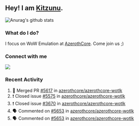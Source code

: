 ## Hey! I am [Kitzunu](https://Github.com/Kitzunu).

![Anurag's github stats](https://github-readme-stats.kitzunu.vercel.app/api?username=Kitzunu&show_icons=true)

### What do I do?

I focus on WoW Emulation at [AzerothCore](https://Github.com/AzerothCore). Come join us ;)

### Connect with me
[![](https://img.shields.io/badge/AzerothCore%20Discord-Connect%20with%20me!-green)](https://discord.com/invite/gkt4y2x)

### Recent Activity

<!--START_SECTION:activity-->
1. 🎉 Merged PR [#5617](https://github.com/azerothcore/azerothcore-wotlk/pull/5617) in [azerothcore/azerothcore-wotlk](https://github.com/azerothcore/azerothcore-wotlk)
2. ❗️ Closed issue [#5575](https://github.com/azerothcore/azerothcore-wotlk/issues/5575) in [azerothcore/azerothcore-wotlk](https://github.com/azerothcore/azerothcore-wotlk)
3. ❗️ Closed issue [#3670](https://github.com/azerothcore/azerothcore-wotlk/issues/3670) in [azerothcore/azerothcore-wotlk](https://github.com/azerothcore/azerothcore-wotlk)
4. 🗣 Commented on [#5653](https://github.com/azerothcore/azerothcore-wotlk/issues/5653) in [azerothcore/azerothcore-wotlk](https://github.com/azerothcore/azerothcore-wotlk)
5. 🗣 Commented on [#5653](https://github.com/azerothcore/azerothcore-wotlk/issues/5653) in [azerothcore/azerothcore-wotlk](https://github.com/azerothcore/azerothcore-wotlk)
<!--END_SECTION:activity-->
